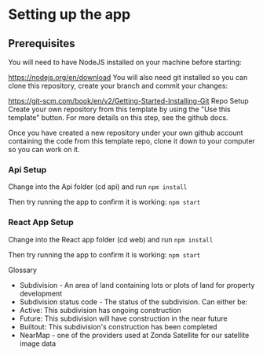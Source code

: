 # Setting up the app
## Prerequisites
You will need to have NodeJS installed on your machine before starting:

https://nodejs.org/en/download
You will also need git installed so you can clone this repository, create your branch and commit your changes:

https://git-scm.com/book/en/v2/Getting-Started-Installing-Git
Repo Setup
Create your own repository from this template by using the "Use this template" button. For more details on this step, see the github docs.

Once you have created a new repository under your own github account containing the code from this template repo, clone it down to your computer so you can work on it.

### Api Setup
Change into the Api folder (cd api) and run `npm install`

Then try running the app to confirm it is working: `npm start`

### React App Setup
Change into the React app folder (cd web) and run `npm install`

Then try running the app to confirm it is working: `npm start`

Glossary

* Subdivision - An area of land containing lots or plots of land for property development
* Subdivision status code - The status of the subdivision. Can either be:
* Active: This subdivision has ongoing construction
* Future: This subdivision will have construction in the near future
* Builtout: This subdivision's construction has been completed
* NearMap - one of the providers used at Zonda Satellite for our satellite image data